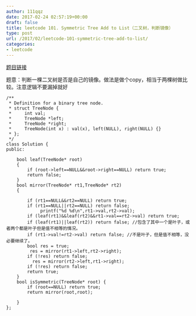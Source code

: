 ```yaml
---
author: 111qqz
date: 2017-02-24 02:57:19+00:00
draft: false
title: leetcode 101. Symmetric Tree Add to List（二叉树，判断镜像）
type: post
url: /2017/02/leetcode-101-symmetric-tree-add-to-list/
categories:
- leetcode
---
```


[题目链接](https://leetcode.com/problems/symmetric-tree/?tab=Description)

题意：判断一棵二叉树是否是自己的镜像。做法是做个copy，相当于两棵树做比较。注意逻辑不要漏掉就好


    
    /**
     * Definition for a binary tree node.
     * struct TreeNode {
     *     int val;
     *     TreeNode *left;
     *     TreeNode *right;
     *     TreeNode(int x) : val(x), left(NULL), right(NULL) {}
     * };
     */
    class Solution {
    public:
        
        bool leaf(TreeNode* root)
        {
            if (root->left==NULL&&root->right==NULL) return true;
            return false;
        }   
        bool mirror(TreeNode* rt1,TreeNode* rt2)
        {
        
            if (rt1==NULL&&rt2==NULL) return true;
            if (rt1==NULL||rt2==NULL) return false;
                 printf("%d %d\n",rt1->val,rt2->val);
            if (leaf(rt1)&&leaf(rt2)&&rt1->val==rt2->val) return true;
            if (leaf(rt1)||leaf(rt2)) return false; //包含了其中一个是叶子，或者两个都是叶子但是值不相等的情况。
            if (rt1->val!=rt2->val) return false; //不是叶子，但是值不相等，没必要继续了。
            bool res = true;        
             res = mirror(rt1->left,rt2->right);
            if (!res) return false;
              res = mirror(rt2->left,rt1->right);
            if (!res) return false;
            return true;
        }
        bool isSymmetric(TreeNode* root) {
            if (root==NULL) return true;
            return mirror(root,root);
            
        }
    };






